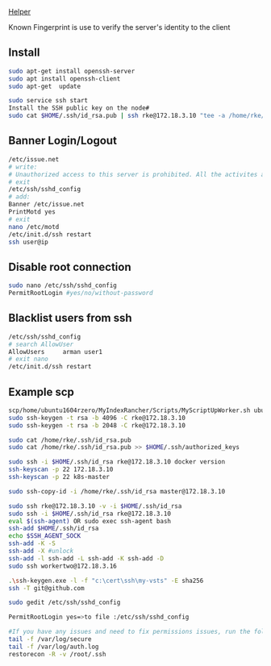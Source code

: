 
[Helper](https://help.github.com/articles/generating-a-new-ssh-key-and-adding-it-to-the-ssh-agent)

Known Fingerprint is use to verify the server's identity to the client

## Install

```bash
sudo apt-get install openssh-server
sudo apt install openssh-client
sudo apt-get  update
```

```bash
sudo service ssh start
Install the SSH public key on the node#
sudo cat $HOME/.ssh/id_rsa.pub | ssh rke@172.18.3.10 "tee -a /home/rke/.ssh/authorized_keys"
```

## Banner Login/Logout

```bash
/etc/issue.net
# write:
# Unauthorized access to this server is prohibited. All the activites are being logged
# exit
/etc/ssh/sshd_config
# add:
Banner /etc/issue.net
PrintMotd yes
# exit
nano /etc/motd
/etc/init.d/ssh restart
ssh user@ip
```

## Disable root connection

```bash
sudo nano /etc/ssh/sshd_config
PermitRootLogin #yes/no/without-password
```

## Blacklist users from ssh

```bash
/etc/ssh/sshd_config
# search AllowUser
AllowUsers     arman user1
# exit nano
/etc/init.d/ssh restart
```

## Example scp

```bash
scp/home/ubuntu1604rzero/MyIndexRancher/Scripts/MyScriptUpWorker.sh ubuntu1604rthree@172.18.3.17:~/
sudo ssh-keygen -t rsa -b 4096 -C rke@172.18.3.10
sudo ssh-keygen -t rsa -b 2048 -C rke@172.18.3.10
```

```bash
sudo cat /home/rke/.ssh/id_rsa.pub
sudo cat /home/rke/.ssh/id_rsa.pub >> $HOME/.ssh/authorized_keys
```

```bash
sudo ssh -i $HOME/.ssh/id_rsa rke@172.18.3.10 docker version
ssh-keyscan -p 22 172.18.3.10
ssh-keyscan -p 22 k8s-master
```

```bash
sudo ssh-copy-id -i /home/rke/.ssh/id_rsa master@172.18.3.10
```

```bash
sudo ssh rke@172.18.3.10 -v -i $HOME/.ssh/id_rsa
sudo ssh -i $HOME/.ssh/id_rsa rke@172.18.3.10
eval $(ssh-agent) OR sudo exec ssh-agent bash
ssh-add $HOME/.ssh/id_rsa
echo $SSH_AGENT_SOCK
ssh-add -K -S
ssh-add -X #unlock
ssh-add -l ssh-add -L ssh-add -K ssh-add -D
sudo ssh workertwo@172.18.3.16
```

```bash
.\ssh-keygen.exe -l -f "c:\cert\ssh\my-vsts" -E sha256
ssh -T git@github.com

sudo gedit /etc/ssh/sshd_config

PermitRootLogin yes=>to file :/etc/ssh/sshd_config

#If you have any issues and need to fix permissions issues, run the following comand:
tail -f /var/log/secure
tail -f /var/log/auth.log
restorecon -R -v /root/.ssh
```
